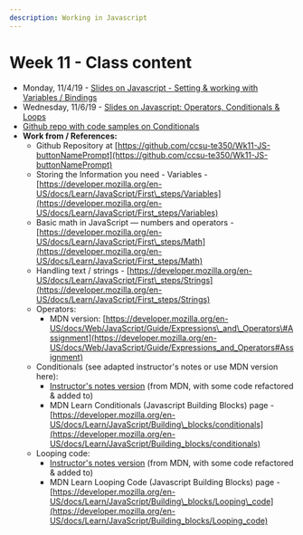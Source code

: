 ```yaml
---
description: Working in Javascript
---
```


# Week 11 - Class content

* Monday, 11/4/19 - [Slides on Javascript - ](https://docs.google.com/presentation/d/1dJHlbFOL9WUZmuFCrDPas8rd1azDxqxO08sbMvAj2VY/edit?usp=sharing)[Setting & working with Variables / Bindings](https://docs.google.com/presentation/d/1dJHlbFOL9WUZmuFCrDPas8rd1azDxqxO08sbMvAj2VY/edit?usp=sharing)
* Wednesday, 11/6/19 - [Slides on Javascript: Operators, Conditionals & Loops](https://docs.google.com/presentation/d/1QXUzmX6onRkF6Q0MMXwZ1_5qrs5tUsmjrPHXm4GCDY0/edit?usp=sharing)
* [Github repo with code samples on Conditionals](https://github.com/ccsu-te350/Wk11-JS-Conditionals)
* **Work from / References:**
  * Github Repository at [https://github.com/ccsu-te350/Wk11-JS-buttonNamePrompt](https://github.com/ccsu-te350/Wk11-JS-buttonNamePrompt)
  * Storing the Information you need - Variables - [https://developer.mozilla.org/en-US/docs/Learn/JavaScript/First\_steps/Variables](https://developer.mozilla.org/en-US/docs/Learn/JavaScript/First_steps/Variables)
  * Basic math in JavaScript — numbers and operators - [https://developer.mozilla.org/en-US/docs/Learn/JavaScript/First\_steps/Math](https://developer.mozilla.org/en-US/docs/Learn/JavaScript/First_steps/Math)
  * Handling text / strings - [https://developer.mozilla.org/en-US/docs/Learn/JavaScript/First\_steps/Strings](https://developer.mozilla.org/en-US/docs/Learn/JavaScript/First_steps/Strings)
  * Operators:
    * MDN version: [https://developer.mozilla.org/en-US/docs/Web/JavaScript/Guide/Expressions\_and\_Operators\#Assignment](https://developer.mozilla.org/en-US/docs/Web/JavaScript/Guide/Expressions_and_Operators#Assignment)
  * Conditionals \(see adapted instructor's notes or use MDN version here\):
    * [Instructor's notes version](https://docs.google.com/document/d/1nVLv8TVi-UVH2JGr4CWmUHEBRogbfHgF4nrbVlxHfFA/edit?usp=sharing) \(from MDN, with some code refactored & added to\)
    * MDN Learn Conditionals \(Javascript Building Blocks\) page -[https://developer.mozilla.org/en-US/docs/Learn/JavaScript/Building\_blocks/conditionals](https://developer.mozilla.org/en-US/docs/Learn/JavaScript/Building_blocks/conditionals) 
  * Looping code:
    * [Instructor's notes version](https://docs.google.com/document/d/1cZ1KV5jwL_sDtjylwDS9yAy8G3fvoMdDtg_YYgph-_0/edit?usp=sharing) \(from MDN, with some code refactored & added to\)
    * MDN Learn Looping Code \(Javascript Building Blocks\) page - [https://developer.mozilla.org/en-US/docs/Learn/JavaScript/Building\_blocks/Looping\_code](https://developer.mozilla.org/en-US/docs/Learn/JavaScript/Building_blocks/Looping_code)



